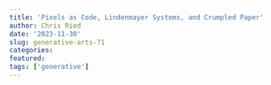 ```yaml
---
title: 'Pixels as Code, Lindenmayer Systems, and Crumpled Paper'
author: Chris Ried
date: '2023-11-30'
slug: generative-arts-71
categories: 
featured: 
tags: ['generative']
---
```


